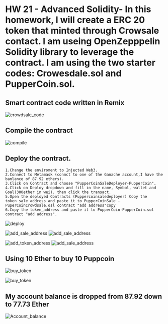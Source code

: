 # HW 21 - Advanced Solidity- In this homework, I will create a ERC 20 token that minted through Crowsale contact. I am useing OpenZepppelin Solidity library to leverage the contract. I am using the two starter codes: Crowesdale.sol and PupperCoin.sol. 


## Smart contract code written in Remix 

![crowdsale_code](Image/crowdsale.png)

## Compile the contract 

![compile](Image/compile.png)

## Deploy the contract. 

    1.Change the enviroment to Injected Web3.
    2.Connect to Metamask (connct to one of the Ganache account,I have the banlance of 87.92 ethers).
    3.Click on Contract and choose "PupperCoinSaleDeployer-PupperCoin".
    4.Click on Deploy dropdown and fill in the name, Symbol, wallet and Goal(300ether in wei). then click the transact. 
    5.Open the deployed Contracts (Puppercoinsaledeployer) Copy the token_sale_address and paste it to PupperCoinSale - PuperCoinCrowdsale.osl contract "add address"copy
    6.Copy the token_address and paste it to PupperCoin-PupperCoin.sol contract "add address".
    
![deploy](Image/deploy.png)

![add_sale_address](Image/token_sale_address.png)   ![add_sale_address](Image/token_sale.png)

![add_token_address](Image/token_address.png)   ![add_sale_address](Image/token.png)  


## Using 10 Ether to buy 10 Puppcoin
![buy_token](Image/buy_token.png)

![buy_token](Image/metamask.png)


## My account balance is dropped from 87.92 down to 77.73 Ether 

![Account_balance](Image/balance.png)

